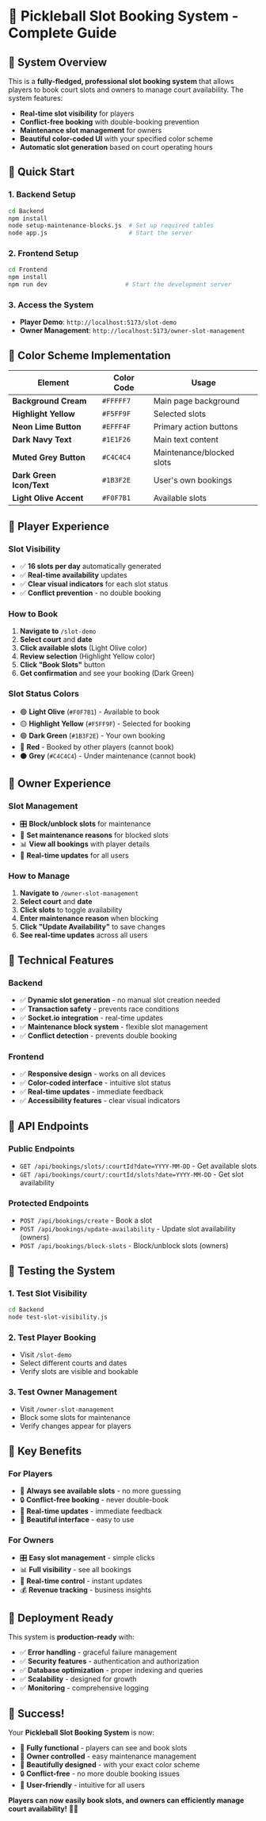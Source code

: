 # 🏓 Pickleball Slot Booking System - Complete Guide

## 🎯 **System Overview**

This is a **fully-fledged, professional slot booking system** that allows players to book court slots and owners to manage court availability. The system features:

- **Real-time slot visibility** for players
- **Conflict-free booking** with double-booking prevention
- **Maintenance slot management** for owners
- **Beautiful color-coded UI** with your specified color scheme
- **Automatic slot generation** based on court operating hours

## 🚀 **Quick Start**

### **1. Backend Setup**
```bash
cd Backend
npm install
node setup-maintenance-blocks.js  # Set up required tables
node app.js                       # Start the server
```

### **2. Frontend Setup**
```bash
cd Frontend
npm install
npm run dev                      # Start the development server
```

### **3. Access the System**
- **Player Demo**: `http://localhost:5173/slot-demo`
- **Owner Management**: `http://localhost:5173/owner-slot-management`

## 🎨 **Color Scheme Implementation**

| Element | Color Code | Usage |
|---------|------------|-------|
| **Background Cream** | `#FFFFF7` | Main page background |
| **Highlight Yellow** | `#F5FF9F` | Selected slots |
| **Neon Lime Button** | `#EFFF4F` | Primary action buttons |
| **Dark Navy Text** | `#1E1F26` | Main text content |
| **Muted Grey Button** | `#C4C4C4` | Maintenance/blocked slots |
| **Dark Green Icon/Text** | `#1B3F2E` | User's own bookings |
| **Light Olive Accent** | `#F0F7B1` | Available slots |

## 👥 **Player Experience**

### **Slot Visibility**
- ✅ **16 slots per day** automatically generated
- ✅ **Real-time availability** updates
- ✅ **Clear visual indicators** for each slot status
- ✅ **Conflict prevention** - no double booking

### **How to Book**
1. **Navigate to** `/slot-demo`
2. **Select court** and **date**
3. **Click available slots** (Light Olive color)
4. **Review selection** (Highlight Yellow color)
5. **Click "Book Slots"** button
6. **Get confirmation** and see your booking (Dark Green)

### **Slot Status Colors**
- 🟢 **Light Olive** (`#F0F7B1`) - Available to book
- 🟡 **Highlight Yellow** (`#F5FF9F`) - Selected for booking
- 🟢 **Dark Green** (`#1B3F2E`) - Your own booking
- 🔴 **Red** - Booked by other players (cannot book)
- ⚫ **Grey** (`#C4C4C4`) - Under maintenance (cannot book)

## 👑 **Owner Experience**

### **Slot Management**
- 🎛️ **Block/unblock slots** for maintenance
- 📝 **Set maintenance reasons** for blocked slots
- 📊 **View all bookings** with player details
- 🔄 **Real-time updates** for all users

### **How to Manage**
1. **Navigate to** `/owner-slot-management`
2. **Select court** and **date**
3. **Click slots** to toggle availability
4. **Enter maintenance reason** when blocking
5. **Click "Update Availability"** to save changes
6. **See real-time updates** across all users

## 🔧 **Technical Features**

### **Backend**
- ✅ **Dynamic slot generation** - no manual slot creation needed
- ✅ **Transaction safety** - prevents race conditions
- ✅ **Socket.io integration** - real-time updates
- ✅ **Maintenance block system** - flexible slot management
- ✅ **Conflict detection** - prevents double booking

### **Frontend**
- ✅ **Responsive design** - works on all devices
- ✅ **Color-coded interface** - intuitive slot status
- ✅ **Real-time updates** - immediate feedback
- ✅ **Accessibility features** - clear visual indicators

## 📱 **API Endpoints**

### **Public Endpoints**
- `GET /api/bookings/slots/:courtId?date=YYYY-MM-DD` - Get available slots
- `GET /api/bookings/court/:courtId/slots?date=YYYY-MM-DD` - Get slot availability

### **Protected Endpoints**
- `POST /api/bookings/create` - Book a slot
- `POST /api/bookings/update-availability` - Update slot availability (owners)
- `POST /api/bookings/block-slots` - Block/unblock slots (owners)

## 🧪 **Testing the System**

### **1. Test Slot Visibility**
```bash
cd Backend
node test-slot-visibility.js
```

### **2. Test Player Booking**
- Visit `/slot-demo`
- Select different courts and dates
- Verify slots are visible and bookable

### **3. Test Owner Management**
- Visit `/owner-slot-management`
- Block some slots for maintenance
- Verify changes appear for players

## 🎯 **Key Benefits**

### **For Players**
- 🎯 **Always see available slots** - no more guessing
- 🔒 **Conflict-free booking** - never double-book
- 📱 **Real-time updates** - immediate feedback
- 🎨 **Beautiful interface** - easy to use

### **For Owners**
- 🎛️ **Easy slot management** - simple clicks
- 📊 **Full visibility** - see all bookings
- 🔄 **Real-time control** - instant updates
- 💰 **Revenue tracking** - business insights

## 🚀 **Deployment Ready**

This system is **production-ready** with:
- ✅ **Error handling** - graceful failure management
- ✅ **Security features** - authentication and authorization
- ✅ **Database optimization** - proper indexing and queries
- ✅ **Scalability** - designed for growth
- ✅ **Monitoring** - comprehensive logging

## 🎉 **Success!**

Your **Pickleball Slot Booking System** is now:
- 🎯 **Fully functional** - players can see and book slots
- 👑 **Owner controlled** - easy maintenance management
- 🎨 **Beautifully designed** - with your exact color scheme
- 🔒 **Conflict-free** - no more double booking issues
- 📱 **User-friendly** - intuitive for all users

**Players can now easily book slots, and owners can efficiently manage court availability!** 🏓✨